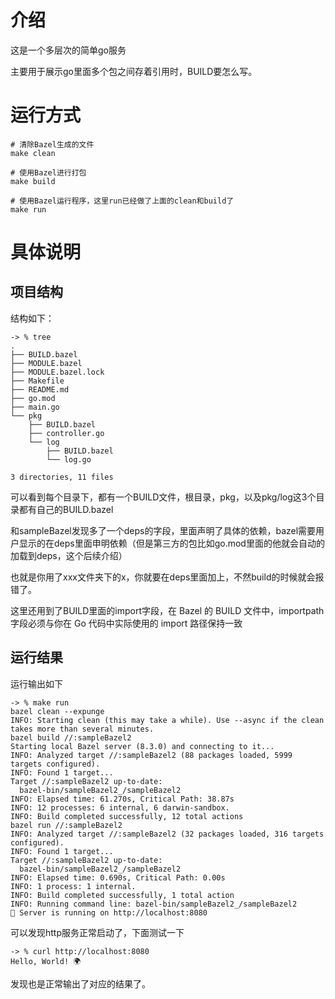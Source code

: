 # 介绍

这是一个多层次的简单go服务

主要用于展示go里面多个包之间存着引用时，BUILD要怎么写。

# 运行方式

```
# 清除Bazel生成的文件
make clean

# 使用Bazel进行打包
make build

# 使用Bazel运行程序，这里run已经做了上面的clean和build了
make run
```

# 具体说明

## 项目结构

结构如下：

```
-> % tree
.
├── BUILD.bazel
├── MODULE.bazel
├── MODULE.bazel.lock
├── Makefile
├── README.md
├── go.mod
├── main.go
└── pkg
    ├── BUILD.bazel
    ├── controller.go
    └── log
        ├── BUILD.bazel
        └── log.go

3 directories, 11 files
```

可以看到每个目录下，都有一个BUILD文件，根目录，pkg，以及pkg/log这3个目录都有自己的BUILD.bazel

和sampleBazel发现多了一个deps的字段，里面声明了具体的依赖，bazel需要用户显示的在deps里面申明依赖（但是第三方的包比如go.mod里面的他就会自动的加载到deps，这个后续介绍）

也就是你用了xxx文件夹下的x，你就要在deps里面加上，不然build的时候就会报错了。

这里还用到了BUILD里面的import字段，在 Bazel 的 BUILD 文件中，importpath 字段必须与你在 Go 代码中实际使用的 import 路径保持一致

## 运行结果

运行输出如下

```
-> % make run  
bazel clean --expunge
INFO: Starting clean (this may take a while). Use --async if the clean takes more than several minutes.
bazel build //:sampleBazel2
Starting local Bazel server (8.3.0) and connecting to it...
INFO: Analyzed target //:sampleBazel2 (88 packages loaded, 5999 targets configured).
INFO: Found 1 target...
Target //:sampleBazel2 up-to-date:
  bazel-bin/sampleBazel2_/sampleBazel2
INFO: Elapsed time: 61.270s, Critical Path: 38.87s
INFO: 12 processes: 6 internal, 6 darwin-sandbox.
INFO: Build completed successfully, 12 total actions
bazel run //:sampleBazel2
INFO: Analyzed target //:sampleBazel2 (32 packages loaded, 316 targets configured).
INFO: Found 1 target...
Target //:sampleBazel2 up-to-date:
  bazel-bin/sampleBazel2_/sampleBazel2
INFO: Elapsed time: 0.690s, Critical Path: 0.00s
INFO: 1 process: 1 internal.
INFO: Build completed successfully, 1 total action
INFO: Running command line: bazel-bin/sampleBazel2_/sampleBazel2
🚀 Server is running on http://localhost:8080
```

可以发现http服务正常启动了，下面测试一下

```
-> % curl http://localhost:8080
Hello, World! 🌍

```

发现也是正常输出了对应的结果了。
